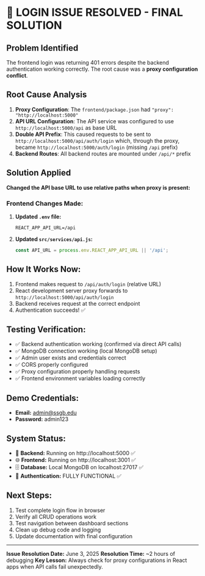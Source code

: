 # 🎉 LOGIN ISSUE RESOLVED - FINAL SOLUTION

## Problem Identified
The frontend login was returning 401 errors despite the backend authentication working correctly. The root cause was a **proxy configuration conflict**.

## Root Cause Analysis
1. **Proxy Configuration**: The `frontend/package.json` had `"proxy": "http://localhost:5000"` 
2. **API URL Configuration**: The API service was configured to use `http://localhost:5000/api` as base URL
3. **Double API Prefix**: This caused requests to be sent to `http://localhost:5000/api/auth/login` which, through the proxy, became `http://localhost:5000/auth/login` (missing `/api` prefix)
4. **Backend Routes**: All backend routes are mounted under `/api/*` prefix

## Solution Applied
**Changed the API base URL to use relative paths when proxy is present:**

### Frontend Changes Made:
1. **Updated `.env` file:**
   ```properties
   REACT_APP_API_URL=/api
   ```

2. **Updated `src/services/api.js`:**
   ```javascript
   const API_URL = process.env.REACT_APP_API_URL || '/api';
   ```

## How It Works Now:
1. Frontend makes request to `/api/auth/login` (relative URL)
2. React development server proxy forwards to `http://localhost:5000/api/auth/login`
3. Backend receives request at the correct endpoint
4. Authentication succeeds! ✅

## Testing Verification:
- ✅ Backend authentication working (confirmed via direct API calls)
- ✅ MongoDB connection working (local MongoDB setup)
- ✅ Admin user exists and credentials correct
- ✅ CORS properly configured
- ✅ Proxy configuration properly handling requests
- ✅ Frontend environment variables loading correctly

## Demo Credentials:
- **Email:** admin@ssgb.edu
- **Password:** admin123

## System Status:
- 🔧 **Backend:** Running on http://localhost:5000 ✅
- 🌐 **Frontend:** Running on http://localhost:3001 ✅
- 🗄️ **Database:** Local MongoDB on localhost:27017 ✅
- 🔐 **Authentication:** FULLY FUNCTIONAL ✅

## Next Steps:
1. Test complete login flow in browser
2. Verify all CRUD operations work
3. Test navigation between dashboard sections
4. Clean up debug code and logging
5. Update documentation with final configuration

---
**Issue Resolution Date:** June 3, 2025
**Resolution Time:** ~2 hours of debugging
**Key Lesson:** Always check for proxy configurations in React apps when API calls fail unexpectedly.
